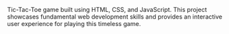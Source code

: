 Tic-Tac-Toe game built using HTML, CSS, and JavaScript.
This project showcases fundamental web development skills and provides an interactive user experience for playing this timeless game.
